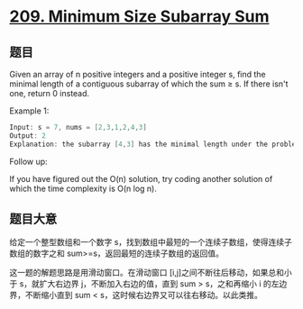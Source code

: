 # [209. Minimum Size Subarray Sum](https://leetcode.com/problems/minimum-size-subarray-sum/)

## 题目

Given an array of n positive integers and a positive integer s, find the minimal length of a contiguous subarray of which the sum ≥ s. If there isn't one, return 0 instead.

Example 1:

```c
Input: s = 7, nums = [2,3,1,2,4,3]
Output: 2
Explanation: the subarray [4,3] has the minimal length under the problem constraint.
```

Follow up:       
  
If you have figured out the O(n) solution, try coding another solution of which the time complexity is O(n log n). 

## 题目大意

给定一个整型数组和一个数字 s，找到数组中最短的一个连续子数组，使得连续子数组的数字之和 sum>=s，返回最短的连续子数组的返回值。

这一题的解题思路是用滑动窗口。在滑动窗口 [i,j]之间不断往后移动，如果总和小于 s，就扩大右边界 j，不断加入右边的值，直到 sum > s，之和再缩小 i 的左边界，不断缩小直到 sum < s，这时候右边界又可以往右移动。以此类推。


